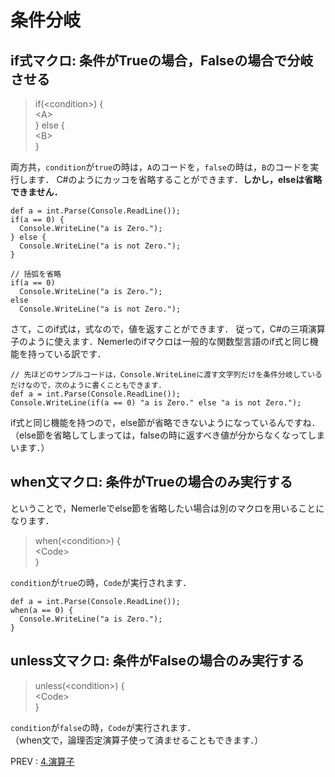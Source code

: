 # 条件分岐
## if式マクロ: 条件がTrueの場合，Falseの場合で分岐させる
>if(\<condition>) {  
  \<A>  
} else {  
  \<B>  
}  

両方共，`condition`が`true`の時は，`A`のコードを，`false`の時は，`B`のコードを実行します．
C#のようにカッコを省略することができます．**しかし，elseは省略できません．**  

```nemerle
def a = int.Parse(Console.ReadLine());
if(a == 0) {
  Console.WriteLine("a is Zero.");
} else {
  Console.WriteLine("a is not Zero.");
}

// 括弧を省略
if(a == 0)
  Console.WriteLine("a is Zero.");
else
  Console.WriteLine("a is not Zero.");
```

さて，このif式は，式なので，値を返すことができます．
従って，C#の三項演算子のように使えます．Nemerleのifマクロは一般的な関数型言語のif式と同じ機能を持っている訳です．
```nemerle
// 先ほどのサンプルコードは，Console.WriteLineに渡す文字列だけを条件分岐しているだけなので，次のように書くこともできます．
def a = int.Parse(Console.ReadLine());
Console.WriteLine(if(a == 0) "a is Zero." else "a is not Zero.");
```
if式と同じ機能を持つので，else節が省略できないようになっているんですね．  
（else節を省略してしまっては，falseの時に返すべき値が分からなくなってしまいます．）

## when文マクロ: 条件がTrueの場合のみ実行する
ということで，Nemerleでelse節を省略したい場合は別のマクロを用いることになります．

> when(\<condition>) {  
  \<Code>  
}

`condition`が`true`の時，`Code`が実行されます．

```nemerle
def a = int.Parse(Console.ReadLine());
when(a == 0) {
  Console.WriteLine("a is Zero.");
}
```

## unless文マクロ: 条件がFalseの場合のみ実行する
> unless(\<condition>) {  
  \<Code>  
}

`condition`が`false`の時，`Code`が実行されます．  
（when文で，論理否定演算子使って済ませることもできます．）

PREV : [4.演算子](basic/4.operators.md)
